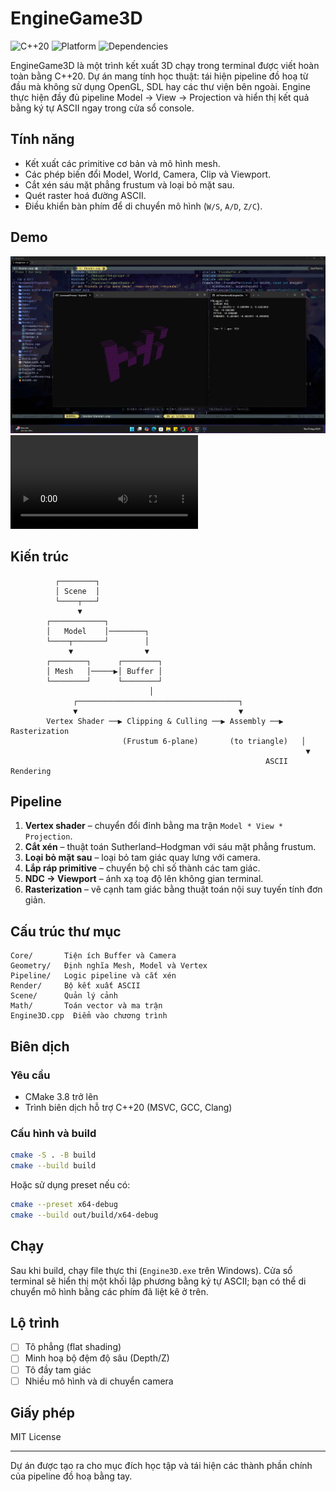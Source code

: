 # EngineGame3D

![C++20](https://img.shields.io/badge/C%2B%2B-20-blue.svg) ![Platform](https://img.shields.io/badge/Platform-Windows-lightgrey)
![Dependencies](https://img.shields.io/badge/Dependencies-None-critical)

EngineGame3D là một trình kết xuất 3D chạy trong terminal được viết hoàn toàn bằng C++20. Dự án mang tính học thuật: tái hiện pipeline đồ hoạ từ đầu mà không sử dụng OpenGL, SDL hay các thư viện bên ngoài. Engine thực hiện đầy đủ pipeline Model → View → Projection và hiển thị kết quả bằng ký tự ASCII ngay trong cửa sổ console.

## Tính năng

- Kết xuất các primitive cơ bản và mô hình mesh.
- Các phép biến đổi Model, World, Camera, Clip và Viewport.
- Cắt xén sáu mặt phẳng frustum và loại bỏ mặt sau.
- Quét raster hoá đường ASCII.
- Điều khiển bàn phím để di chuyển mô hình (`W/S`, `A/D`, `Z/C`).

## Demo

![demo cube](./assets/demo.jpg)
[<video controls src="./demo.mp4" style="max-width:100%; height:auto;">
  Trình duyệt của bạn không hỗ trợ phát video.
</video>](https://github.com/user-attachments/assets/a035c473-22ed-4838-b5ff-41870bb8b3d3)

## Kiến trúc

```text
          ┌────────┐
          │ Scene  │
          └────┬───┘
               ▼
        ┌────────────┐
        │   Model    │────────┐
        └────┬───────┘        │
             ▼                ▼
        ┌────────┐      ┌────────┐
        │ Mesh   │─────▶│ Buffer │
        └────────┘      └────────┘
                               │
              ┌────────────────────────────────────┐
              ▼                                    ▼
        Vertex Shader ──▶ Clipping & Culling ──▶ Assembly ──▶ Rasterization
                         (Frustum 6-plane)       (to triangle)   │
                                                                  ▼
                                                         ASCII Rendering
```

## Pipeline

1. **Vertex shader** – chuyển đổi đỉnh bằng ma trận `Model * View * Projection`.
2. **Cắt xén** – thuật toán Sutherland–Hodgman với sáu mặt phẳng frustum.
3. **Loại bỏ mặt sau** – loại bỏ tam giác quay lưng với camera.
4. **Lắp ráp primitive** – chuyển bộ chỉ số thành các tam giác.
5. **NDC → Viewport** – ánh xạ toạ độ lên không gian terminal.
6. **Rasterization** – vẽ cạnh tam giác bằng thuật toán nội suy tuyến tính đơn giản.

## Cấu trúc thư mục

```
Core/       Tiện ích Buffer và Camera
Geometry/   Định nghĩa Mesh, Model và Vertex
Pipeline/   Logic pipeline và cắt xén
Render/     Bộ kết xuất ASCII
Scene/      Quản lý cảnh
Math/       Toán vector và ma trận
Engine3D.cpp  Điểm vào chương trình
```

## Biên dịch

### Yêu cầu

- CMake 3.8 trở lên
- Trình biên dịch hỗ trợ C++20 (MSVC, GCC, Clang)

### Cấu hình và build

```bash
cmake -S . -B build
cmake --build build
```

Hoặc sử dụng preset nếu có:

```bash
cmake --preset x64-debug
cmake --build out/build/x64-debug
```

## Chạy

Sau khi build, chạy file thực thi (`Engine3D.exe` trên Windows). Cửa sổ terminal sẽ hiển thị một khối lập phương bằng ký tự ASCII; bạn có thể di chuyển mô hình bằng các phím đã liệt kê ở trên.

## Lộ trình

- [ ] Tô phẳng (flat shading)
- [ ] Minh hoạ bộ đệm độ sâu (Depth/Z)
- [ ] Tô đầy tam giác
- [ ] Nhiều mô hình và di chuyển camera

## Giấy phép

MIT License

---

Dự án được tạo ra cho mục đích học tập và tái hiện các thành phần chính của pipeline đồ hoạ bằng tay.

